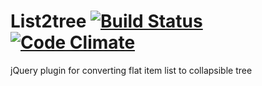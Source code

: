 # List2tree [![Build Status](https://travis-ci.org/alexdesignworks/jquery-list2tree.svg)](https://travis-ci.org/alexdesignworks/jquery-list2tree) [![Code Climate](https://codeclimate.com/github/alexdesignworks/jquery-list2tree/badges/gpa.svg)](https://codeclimate.com/github/alexdesignworks/jquery-list2tree)
jQuery plugin for converting flat item list to collapsible tree
